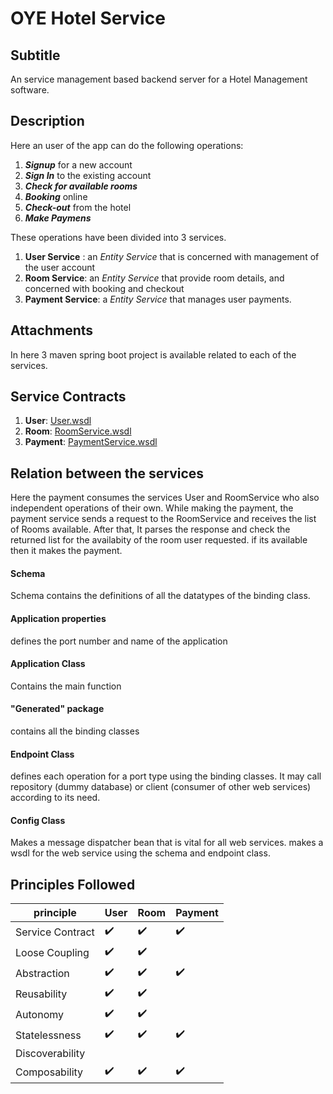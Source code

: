 # OYE Hotel Service

## Subtitle
An service management based backend server for a Hotel Management software. 

## Description
Here an user of the app can do the following operations:
1. ***Signup*** for a new account
2. ***Sign In*** to the existing account
3. ***Check for available rooms*** 
4. ***Booking*** online
5. ***Check-out*** from the hotel
6. ***Make Paymens***


These operations have been divided into 3 services.
1. **User Service** : an *Entity Service* that is concerned with management of the user account
2. **Room Service**: an *Entity Service* that provide room details, and concerned with booking and checkout
3. **Payment Service**: a *Entity Service* that manages user payments.

## Attachments
In here 3 maven spring boot project is available related to each of the services.

## Service Contracts
1. **User**: [User.wsdl](http://localhost:8081/ws/user.wsdl)
2. **Room**: [RoomService.wsdl](http://localhost:8082/ws/roomservice.wsdl)
3. **Payment**: [PaymentService.wsdl](http://localhost:8083/ws/paymentservice.wsdl)

## Relation between the services

Here the payment consumes the services User and RoomService who also independent operations of their own. While making the payment, the payment service sends a request to the RoomService and receives the list of Rooms available. After that, It parses the response and check the returned list for the availabity of the room user requested. if its available then it makes the payment. 

#### Schema
Schema contains the definitions of all the datatypes of the binding class.
#### Application properties
defines the port number and name of the application
#### Application Class
Contains the main function
#### "Generated" package
contains all the binding classes
#### Endpoint Class
defines each operation for a port type using the binding classes. It may call repository (dummy database) or client (consumer of other web services) according to its need.
#### Config Class
Makes a message dispatcher bean that is vital for all web services. makes a wsdl for the web service using the schema and endpoint class.

## Principles Followed
| principle        | User | Room | Payment |
| ---------------- | ---- | ---- | ---- |
| Service Contract | ✔️   | ✔️   | ✔️   |
| Loose Coupling   | ✔️   | ✔️   |      |
| Abstraction      | ✔️   | ✔️   | ✔️   |
| Reusability      | ✔️   | ✔️   |      |
| Autonomy         | ✔️   | ✔️   |      |
| Statelessness    | ✔️   | ✔️   | ✔️   |
| Discoverability  |      |      |      |
| Composability    | ✔️   | ✔️   | ✔️   |
